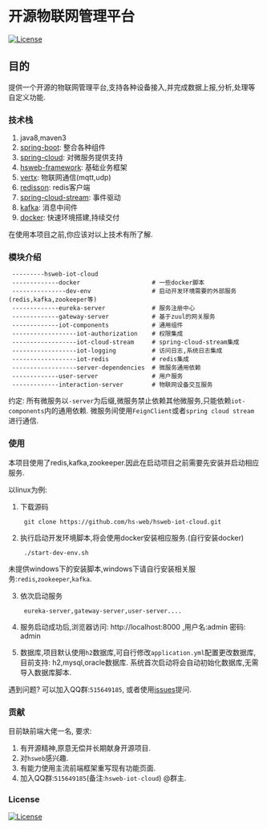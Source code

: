 # 开源物联网管理平台

[![License](https://img.shields.io/badge/license-Apache%202-4EB1BA.svg?style=flat-square)](https://www.apache.org/licenses/LICENSE-2.0.html)

## 目的
提供一个开源的物联网管理平台,支持各种设备接入,并完成数据上报,分析,处理等自定义功能.

### 技术栈
1. java8,maven3
2. [spring-boot](https://spring.io/projects/spring-boot): 整合各种组件
3. [spring-cloud](https://spring.io/projects/spring-cloud): 对微服务提供支持
4. [hsweb-framework](https://github.com/hs-web/hsweb-framework): 基础业务框架
5. [vertx](https://vertx.io/): 物联网通信(mqtt,udp)
6. [redisson](https://github.com/redisson/redisson): redis客户端
7. [spring-cloud-stream](https://cloud.spring.io/spring-cloud-stream/): 事件驱动
8. [kafka](http://kafka.apache.org/): 消息中间件
9. [docker](https://www.docker.com/): 快速环境搭建,持续交付

在使用本项目之前,你应该对以上技术有所了解.

### 模块介绍

     ---------hsweb-iot-cloud
     -------------docker                    # 一些docker脚本
     ---------------dev-env                 # 启动开发环境需要的外部服务(redis,kafka,zookeeper等)
     -------------eureka-server             # 服务注册中心
     -------------gateway-server            # 基于zuul的网关服务
     -------------iot-components            # 通用组件
     ------------------iot-authorization    # 权限集成
     ------------------iot-cloud-stream     # spring-cloud-stream集成
     ------------------iot-logging          # 访问日志,系统日志集成
     ------------------iot-redis            # redis集成
     ------------------server-dependencies  # 微服务通用依赖
     -------------user-server               # 用户服务
     -------------interaction-server        # 物联网设备交互服务
     
约定: 所有微服务以`-server`为后缀,微服务禁止依赖其他微服务,只能依赖`iot-components`内的通用依赖.
微服务间使用`FeignClient`或者`spring cloud stream` 进行通信.


### 使用

本项目使用了redis,kafka,zookeeper.因此在启动项目之前需要先安装并启动相应服务.

以linux为例:

1. 下载源码
    
        git clone https://github.com/hs-web/hsweb-iot-cloud.git

2. 执行启动开发环境脚本,将会使用docker安装相应服务.(自行安装docker)

        ./start-dev-env.sh
        
未提供windows下的安装脚本,windows下请自行安装相关服务:`redis`,`zookeeper`,`kafka`.

3. 依次启动服务
       
        eureka-server,gateway-server,user-server....
 
4. 服务启动成功后,浏览器访问: http://localhost:8000 ,用户名:admin 密码: admin

5. 数据库,项目默认使用`h2`数据库,可自行修改`application.yml`配置更改数据库,目前支持: h2,mysql,oracle数据库.
系统首次启动将会自动初始化数据库,无需导入数据库脚本.

遇到问题? 可以加入QQ群:`515649185`,
或者使用[issues](https://github.com/hs-web/hsweb-iot-cloud/issues/new)提问.

### 贡献
目前缺前端大佬一名, 要求: 
1. 有开源精神,原意无偿并长期献身开源项目.
2. 对`hsweb`感兴趣.
3. 有能力使用主流前端框架重写现有功能页面.
4. 加入QQ群:`515649185`(备注:`hsweb-iot-cloud`) @群主.

### License
[![License](https://img.shields.io/badge/license-Apache%202-4EB1BA.svg?style=flat-square)](https://www.apache.org/licenses/LICENSE-2.0.html)
